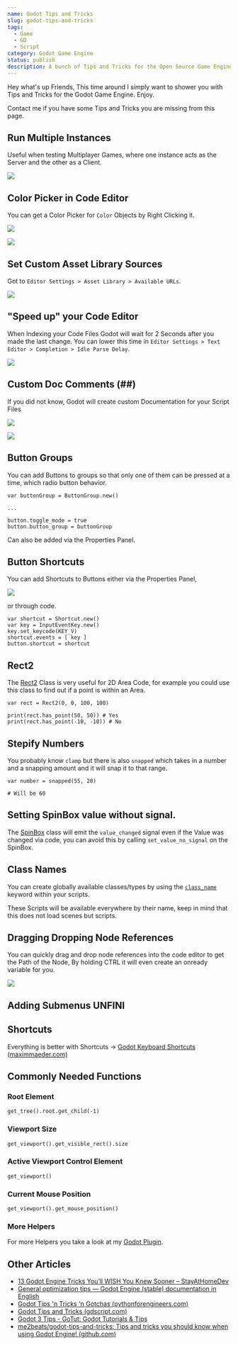 ```yaml
---
name: Godot Tips and Tricks
slug: godot-tips-and-tricks
tags:
  - Game
  - GD
  - Script
category: Godot Game Engine
status: publish
description: A bunch of Tips and Tricks for the Open Source Game Engine Godot.
---
```


Hey what's up Friends, This time around I simply want to shower you with Tips and Tricks for the Godot Game Engine. Enjoy.

Contact me if you have some Tips and Tricks you are missing from this page.

## Run Multiple Instances

Useful when testing Multiplayer Games, where one instance acts as the Server and the other as a Client.

![](https://i.imgur.com/SK9KeNC.png)


## Color Picker in Code Editor

You can get a Color Picker for `Color` Objects by Right Clicking it.

![](https://i.imgur.com/yHgEqJl.png)

![](https://i.imgur.com/WpMIjBY.png)


## Set Custom Asset Library Sources

Got to `Editor Settings > Asset Library > Available URLs`.

![](https://i.imgur.com/XL9WSrS.png)


## "Speed up" your Code Editor

When Indexing your Code Files Godot will wait for 2 Seconds after you made the last change. You can lower this time in `Editor Settings > Text Editor > Completion > Idle Parse Delay`.

![](https://i.imgur.com/Pe99522.png)


## Custom Doc Comments (##)

If you did not know, Godot will create custom Documentation for your Script Files

![](https://i.imgur.com/eRCG9ie.png)


![](https://i.imgur.com/3hAvJkS.png)

## Button Groups

You can add Buttons to groups so that only one of them can be pressed at a time, which radio button behavior.

```gdscript
var buttonGroup = ButtonGroup.new()

...

button.toggle_mode = true
button.button_group = buttonGroup
```

Can also be added via the Properties Panel.
## Button Shortcuts

You can add Shortcuts to Buttons either via the Properties Panel,

![](https://i.imgur.com/diNMT5h.png)


or through code.

```gdscript
var shortcut = Shortcut.new()
var key = InputEventKey.new()
key.set_keycode(KEY_V)
shortcut.events = [ key ]
button.shortcut = shortcut
```


## Rect2

The [Rect2](https://docs.godotengine.org/en/stable/classes/class_rect2.html) Class is very useful for 2D Area Code, for example you could use this class to find out if a point is within an Area.

```
var rect = Rect2(0, 0, 100, 100)

print(rect.has_point(50, 50)) # Yes
print(rect.has_point(-10, -10)) # No
```

## Stepify Numbers

You probably know `clamp` but there is also `snapped` which takes in a number and a snapping amount and it will snap it to that range.

```gdscript
var number = snapped(55, 20)

# Will be 60
```


## Setting SpinBox value without signal.

The [SpinBox](https://docs.godotengine.org/en/stable/classes/class_spinbox.html) class will emit the `value_changed` signal even if the Value was changed via code, you can avoid this by calling `set_value_no_signal` on the SpinBox.


## Class Names

You can create globally available classes/types by using the [`class_name`](https://docs.godotengine.org/en/stable/tutorials/scripting/gdscript/gdscript_basics.html#doc-gdscript-basics-class-name) keyword within your scripts.

These Scripts will be available everywhere by their name, keep in mind that this does not load scenes but scripts.


## Dragging Dropping Node References

You can quickly drag and drop node references into the code editor to get the Path of the Node, By holding CTRL it will even create an onready variable for you.

![](https://i.imgur.com/2uMq5XI.gif)


## Adding Submenus UNFINI

## Shortcuts

Everything is better with Shortcuts -> [Godot Keyboard Shortcuts (maximmaeder.com)](https://maximmaeder.com/keyboard-shortcuts/#godot)

## Commonly Needed Functions

### Root Element

```gdscript
get_tree().root.get_child(-1)
```

### Viewport Size

```gdscript
get_viewport().get_visible_rect().size
```

### Active Viewport Control Element

```gdscript
get_viewport()
```

### Current Mouse Position

```gdscript
get_viewport().get_mouse_position()
```

### More Helpers

For more Helpers you take a look at my [Godot Plugin](https://godotengine.org/asset-library/asset/2165).

## Other Articles

- [13 Godot Engine Tricks You’ll WISH You Knew Sooner – StayAtHomeDev](https://stayathomedev.com/tutorials/13-godot-engine-tricks-youll-wish-you-knew-sooner/)
- [General optimization tips — Godot Engine (stable) documentation in English](https://docs.godotengine.org/en/stable/tutorials/performance/general_optimization.html)
- [Godot Tips 'n Tricks 'n Gotchas (pythonforengineers.com)](https://new.pythonforengineers.com/blog/godot-tips-n-tricks-n-gotchas/)
- [Godot Tips and Tricks (gdscript.com)](https://gdscript.com/articles/godot-tips-and-tricks/)
- [Godot 3 Tips - GoTut: Godot Tutorials & Tips](https://www.gotut.net/godot-3-tips/)
- [me2beats/godot-tips-and-tricks: Tips and tricks you should know when using Godot Engine! (github.com)](https://github.com/me2beats/godot-tips-and-tricks)